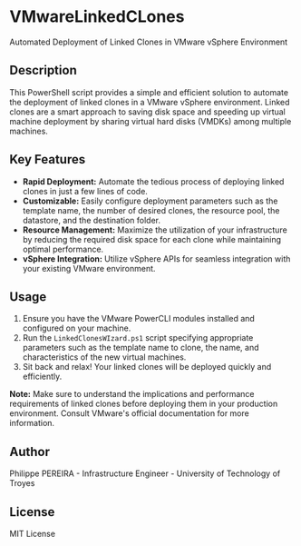 # VMwareLinkedCLones
Automated Deployment of Linked Clones in VMware vSphere Environment

## Description

This PowerShell script provides a simple and efficient solution to automate the deployment of linked clones in a VMware vSphere environment. Linked clones are a smart approach to saving disk space and speeding up virtual machine deployment by sharing virtual hard disks (VMDKs) among multiple machines.

## Key Features

- **Rapid Deployment:** Automate the tedious process of deploying linked clones in just a few lines of code.
- **Customizable:** Easily configure deployment parameters such as the template name, the number of desired clones, the resource pool, the datastore, and the destination folder.
- **Resource Management:** Maximize the utilization of your infrastructure by reducing the required disk space for each clone while maintaining optimal performance.
- **vSphere Integration:** Utilize vSphere APIs for seamless integration with your existing VMware environment.

## Usage

1. Ensure you have the VMware PowerCLI modules installed and configured on your machine.
2. Run the `LinkedClonesWIzard.ps1` script specifying appropriate parameters such as the template name to clone, the name, and characteristics of the new virtual machines.
3. Sit back and relax! Your linked clones will be deployed quickly and efficiently.

**Note:** Make sure to understand the implications and performance requirements of linked clones before deploying them in your production environment. Consult VMware's official documentation for more information.

## Author

Philippe PEREIRA - Infrastructure Engineer - University of Technology of Troyes

## License

MIT License
